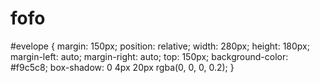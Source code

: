 # fofo
 #evelope {
        margin: 150px;
        position: relative;
        width: 280px;
        height: 180px;
        margin-left: auto;
        margin-right: auto;
        top: 150px;
        background-color: #f9c5c8;
        box-shadow: 0 4px 20px rgba(0, 0, 0, 0.2);
    }
